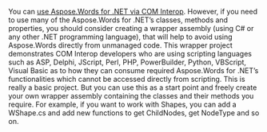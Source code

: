 You can [use Aspose.Words for .NET via COM Interop](https://docs.aspose.com/display/wordsnet/Use+Aspose.Words+for+.NET+via+COM+Interop). However, if you need to use many of the Aspose.Words for .NET’s classes, methods and properties, you should consider creating a wrapper assembly (using C# or any other .NET programming language), that will help to avoid using Aspose.Words directly from unmanaged code.
This wrapper project demonstrates COM Interop developers who are using scripting languages such as ASP, Delphi, JScript, Perl, PHP, PowerBuilder, Python, VBScript, Visual Basic as to how they can consume required Aspose.Words for .NET’s functionalities which cannot be accessed directly from scripting.
This is really a basic project. But you can use this as a start point and freely create your own wrapper assembly containing the classes and their methods you require. For example, if you want to work with Shapes, you can add a WShape.cs and add new functions to get ChildNodes, get NodeType and so on.
